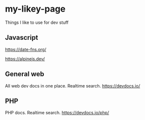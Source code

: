 # my-likey-page
Things I like to use for dev stuff

## Javascript

https://date-fns.org/

https://alpinejs.dev/

## General web

All web dev docs in one place. Realtime search. https://devdocs.io/

## PHP 

PHP docs. Realtime search. https://devdocs.io/php/

